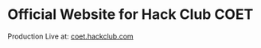 # Official Website for Hack Club COET

Production Live at: [coet.hackclub.com](https://coet.hackclub.com)
